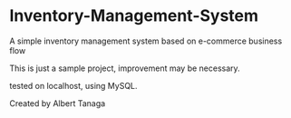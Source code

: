 # Inventory-Management-System
A simple inventory management system based on e-commerce business flow

This is just a sample project, improvement may be necessary.

tested on localhost, using MySQL.

Created by Albert Tanaga
